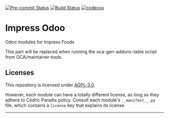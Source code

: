 
<!-- /!\ Non OCA Context : Set here the badge of your runbot / runboat instance. -->
[![Pre-commit Status](https://github.com/cparadis-impressfoods/impress-odoo/actions/workflows/pre-commit.yml/badge.svg?branch=17.0)](https://github.com/cparadis-impressfoods/impress-odoo/actions/workflows/pre-commit.yml?query=branch%3A17.0)
[![Build Status](https://github.com/cparadis-impressfoods/impress-odoo/actions/workflows/test.yml/badge.svg?branch=17.0)](https://github.com/cparadis-impressfoods/impress-odoo/actions/workflows/test.yml?query=branch%3A17.0)
[![codecov](https://codecov.io/gh/cparadis-impressfoods/impress-odoo/branch/17.0/graph/badge.svg)](https://codecov.io/gh/cparadis-impressfoods/impress-odoo)
<!-- /!\ Non OCA Context : Set here the badge of your translation instance. -->

<!-- /!\ do not modify above this line -->

# Impress Odoo

Odoo modules for Impress Foods

<!-- /!\ do not modify below this line -->

<!-- prettier-ignore-start -->

[//]: # (addons)

This part will be replaced when running the oca-gen-addons-table script from OCA/maintainer-tools.

[//]: # (end addons)

<!-- prettier-ignore-end -->

## Licenses

This repository is licensed under [AGPL-3.0](LICENSE).

However, each module can have a totally different license, as long as they adhere to Cédric Paradis
policy. Consult each module's `__manifest__.py` file, which contains a `license` key
that explains its license.

----
<!-- /!\ Non OCA Context : Set here the full description of your organization. -->
